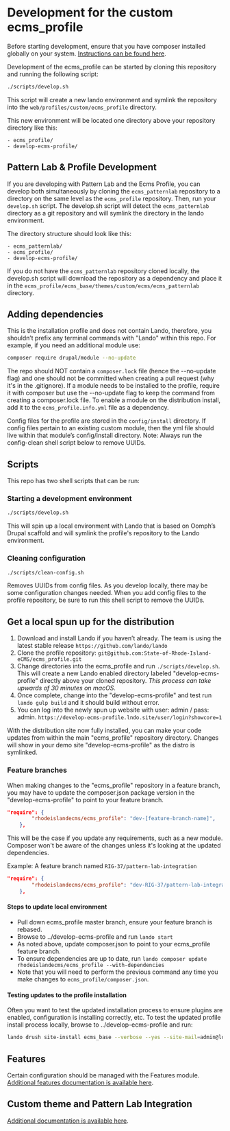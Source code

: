 # Development for the custom ecms_profile

Before starting development, ensure that you have composer installed globally
on your system. [Instructions can be found here](https://getcomposer.org/doc/00-intro.md#installation-linux-unix-macos).

Development of the ecms_profile can be started by cloning this repository and
running the following script:
```bash
./scripts/develop.sh
```

This script will create a new lando environment and symlink the repository into
the `web/profiles/custom/ecms_profile` directory.

This new environment will be located one directory above your
repository directory like this:

```
- ecms_profile/
- develop-ecms-profile/
```

## Pattern Lab & Profile Development
If you are developing with Pattern Lab and the Ecms Profile, you can develop
both simultaneously by cloning the `ecms_patternlab` repository to a directory
on the same level as the `ecms_profile` repository. Then, run your `develop.sh`
script. The develop.sh script will detect the `ecms_patternlab` directory as a
git repository and will symlink the directory in the lando environment.

The directory structure should look like this:
```
- ecms_patternlab/
- ecms_profile/
- develop-ecms-profile/
```

If you do not have the `ecms_patternlab` repository cloned locally, the
develop.sh script will download the repository as a dependency
and place it in the `ecms_profile/ecms_base/themes/custom/ecms/ecms_patternlab`
directory.

## Adding dependencies
This is the installation profile and does not contain Lando, therefore, you
shouldn’t prefix any terminal commands with "Lando" within this repo.
For example, if you need an additional module use:
```bash
composer require drupal/module --no-update
```

The repo should NOT contain a `composer.lock` file (hence the --no-update flag)
and one should not be committed when creating a pull request
(why it's in the .gitignore). If a module needs to be installed to the profile,
require it with composer but use the --no-update flag to keep the command
from creating a composer.lock file.
To enable a module on the distribution install, add it to the
`ecms_profile.info.yml` file as a dependency.

Config files for the profile are stored in the `config/install` directory.
If config files pertain to an existing custom module, then the yml file
should live within that module’s config/install directory.
Note: Always run the config-clean shell script below to remove UUIDs.

## Scripts

This repo has two shell scripts that can be run:

### Starting a development environment
```bash
./scripts/develop.sh
```
This will spin up a local environment with Lando that is based on
Oomph’s Drupal scaffold and will symlink the profile's
repository to the Lando environment.

### Cleaning configuration
```bash
./scripts/clean-config.sh
```
Removes UUIDs from config files.
As you develop locally, there may be some configuration changes needed.
When you add config files to the profile repository, be sure to run this
shell script to remove the UUIDs.

## Get a local spun up for the distribution
1. Download and install Lando if you haven’t already.
   The team is using the latest stable release `https://github.com/lando/lando`
2. Clone the profile repository:
   `git@github.com:State-of-Rhode-Island-eCMS/ecms_profile.git`
3. Change directories into the ecms_profile and run `./scripts/develop.sh`.
   This will create a new Lando enabled directory labeled
   "develop-ecms-profile" directly above your cloned repository.
   _This process can take upwards of 30 minutes on macOS_.
4. Once complete, change into the "develop-ecms-profile" and test run
   `lando gulp build` and it should build without error.
5. You can log into the newly spun up website with user: admin / pass: admin.
   `https://develop-ecms-profile.lndo.site/user/login?showcore=1`

With the distribution site now fully installed, you can make your code updates
from within the main "ecms_profile" repository directory.
Changes will show in your demo site "develop-ecms-profile"
as the distro is symlinked.

### Feature branches
When making changes to the "ecms_profile" repository in a feature branch, you may
have to update the composer.json package version in the "develop-ecms-profile" to
point to your feature branch.

```json
"require": {
        "rhodeislandecms/ecms_profile": "dev-[feature-branch-name]",
    },
```

This will be the case if you update any requirements, such as a new module. Composer
won't be aware of the changes unless it's looking at the updated dependencies.

Example: A feature branch named `RIG-37/pattern-lab-integration`

```json
"require": {
        "rhodeislandecms/ecms_profile": "dev-RIG-37/pattern-lab-integration",
    },
```

#### Steps to update local environment
 * Pull down ecms_profile master branch, ensure your feature branch is rebased.
 * Browse to ../develop-ecms-profile and run `lando start`
 * As noted above, update composer.json to point to your ecms_profile feature branch.
 * To ensure dependencies are up to date, run `lando composer update rhodeislandecms/ecms_profile --with-dependencies`
 * Note that you will need to perform the previous command any time you make changes to `ecms_profile/composer.json`.

#### Testing updates to the profile installation
Often you want to test the updated installation process to ensure plugins are enabled,
configuration is installing correctly, etc.
To test the updated profile install process locally, browse to ../develop-ecms-profile and run:
```bash
lando drush site-install ecms_base --verbose --yes --site-mail=admin@localhost --account-mail=admin@localhost --site-name="State of Rhode Island Distribution" --account-name=admin --account-pass=admin;
```

## Features
Certain configuration should be managed with the Features module.
[Additional features documentation is available here](./features.md).

## Custom theme and Pattern Lab Integration
[Additional documentation is available here](./theming.md).
